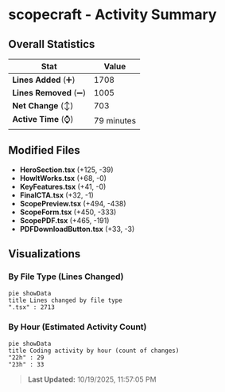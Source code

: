 # scopecraft - Activity Summary 

## Overall Statistics

| Stat                   | Value                                                             |
| ---------------------- | ----------------------------------------------------------------- |
| **Lines Added** (➕)   | 1708                                          |
| **Lines Removed** (➖) | 1005                                        |
| **Net Change** (↕)    | 703                |
| **Active Time** (⌚)   | 79 minutes |


## Modified Files
- **HeroSection.tsx** (+125, -39)
- **HowItWorks.tsx** (+68, -0)
- **KeyFeatures.tsx** (+41, -0)
- **FinalCTA.tsx** (+32, -1)
- **ScopePreview.tsx** (+494, -438)
- **ScopeForm.tsx** (+450, -333)
- **ScopePDF.tsx** (+465, -191)
- **PDFDownloadButton.tsx** (+33, -3)

## Visualizations

### By File Type (Lines Changed)

```mermaid
pie showData
title Lines changed by file type
".tsx" : 2713
```

### By Hour (Estimated Activity Count)

```mermaid
pie showData
title Coding activity by hour (count of changes)
"22h" : 29
"23h" : 33
```


> **Last Updated:** 10/19/2025, 11:57:05 PM